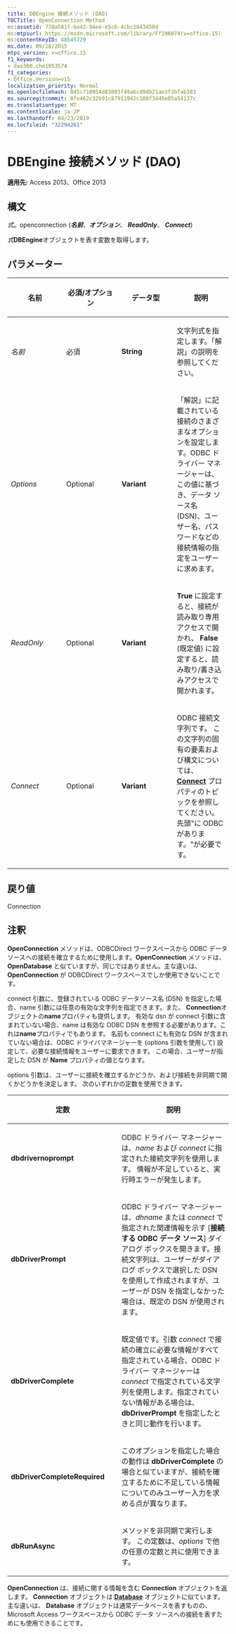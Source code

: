 ```yaml
---
title: DBEngine 接続メソッド (DAO)
TOCTitle: OpenConnection Method
ms:assetid: 778a581f-be42-94ee-e5c6-4cbc1843450d
ms:mtpsurl: https://msdn.microsoft.com/library/Ff196074(v=office.15)
ms:contentKeyID: 48545729
ms.date: 09/18/2015
mtps_version: v=office.15
f1_keywords:
- dao360.chm1053574
f1_categories:
- Office.Version=v15
localization_priority: Normal
ms.openlocfilehash: 845c710954d83003f49a6cd9db21ae3f3bfab383
ms.sourcegitcommit: 8fe462c32b91c87911942c188f3445e85a54137c
ms.translationtype: MT
ms.contentlocale: ja-JP
ms.lasthandoff: 04/23/2019
ms.locfileid: "32294261"
---
```

# <a name="dbengineopenconnection-method-dao"></a>DBEngine 接続メソッド (DAO)

**適用先:** Access 2013、Office 2013

## <a name="syntax"></a>構文

*式*。openconnection (***名前***、***オプション***、 ***ReadOnly***、 ***Connect***)

*式***DBEngine**オブジェクトを表す変数を取得します。

## <a name="parameters"></a>パラメーター

<table>
<colgroup>
<col style="width: 25%" />
<col style="width: 25%" />
<col style="width: 25%" />
<col style="width: 25%" />
</colgroup>
<thead>
<tr class="header">
<th><p>名前</p></th>
<th><p>必須/オプション</p></th>
<th><p>データ型</p></th>
<th><p>説明</p></th>
</tr>
</thead>
<tbody>
<tr class="odd">
<td><p><em>名前</em></p></td>
<td><p>必須</p></td>
<td><p><strong>String</strong></p></td>
<td><p>文字列式を指定します。「解説」の説明を参照してください。</p></td>
</tr>
<tr class="even">
<td><p><em>Options</em></p></td>
<td><p>Optional</p></td>
<td><p><strong>Variant</strong></p></td>
<td><p>「解説」に記載されている接続のさまざまなオプションを設定します。ODBC ドライバー マネージャーは、この値に基づき、データ ソース名 (DSN)、ユーザー名、パスワードなどの接続情報の指定をユーザーに求めます。</p></td>
</tr>
<tr class="odd">
<td><p><em>ReadOnly</em></p></td>
<td><p>Optional</p></td>
<td><p><strong>Variant</strong></p></td>
<td><p><strong>True</strong> に設定すると、接続が読み取り専用アクセスで開かれ、 <strong>False</strong> (既定値) に設定すると、読み取り/書き込みアクセスで開かれます。</p></td>
</tr>
<tr class="even">
<td><p><em>Connect</em></p></td>
<td><p>Optional</p></td>
<td><p><strong>Variant</strong></p></td>
<td><p>ODBC 接続文字列です。 この文字列の固有の要素および構文については、 <strong><a href="connection-connect-property-dao.md">Connect</a></strong> プロパティのトピックを参照してください。 先頭&quot;に ODBC があります。&quot;が必要です。</p></td>
</tr>
</tbody>
</table>


## <a name="return-value"></a>戻り値

Connection

## <a name="remarks"></a>注釈

**OpenConnection** メソッドは、ODBCDirect ワークスペースから ODBC データ ソースへの接続を確立するために使用します。**OpenConnection** メソッドは、**OpenDatabase** と似ていますが、同じではありません。主な違いは、**OpenConnection** が ODBCDirect ワークスペースでしか使用できないことです。

connect 引数に、登録されている ODBC データソース名 (DSN) を指定した場合、name 引数には任意の有効な文字列を指定できます。また、 **Connection**オブジェクトの**name**プロパティも提供します。 有効な dsn が connect 引数に含まれていない場合、name は有効な ODBC DSN を参照する必要があります。これは**name**プロパティでもあります。 名前も connect にも有効な DSN が含まれていない場合は、ODBC ドライバマネージャーを (options 引数を使用して) 設定して、必要な接続情報をユーザーに要求できます。 この場合、ユーザーが指定した DSN が **Name** プロパティの値となります。

options 引数は、ユーザーに接続を確立するかどうか、および接続を非同期で開くかどうかを決定します。 次のいずれかの定数を使用できます。

<table>
<colgroup>
<col style="width: 50%" />
<col style="width: 50%" />
</colgroup>
<thead>
<tr class="header">
<th><p>定数</p></th>
<th><p>説明</p></th>
</tr>
</thead>
<tbody>
<tr class="odd">
<td><p><strong>dbdrivernoprompt</strong></p></td>
<td><p>ODBC ドライバー マネージャーは、<em>name</em> および <em>connect</em> に指定された接続文字列を使用します。 情報が不足していると、実行時エラーが発生します。</p></td>
</tr>
<tr class="even">
<td><p><strong>dbDriverPrompt</strong></p></td>
<td><p>ODBC ドライバー マネージャーは、<em>dhname</em> または <em>connect</em> で指定された関連情報を示す [<strong>接続する ODBC データ ソース</strong>] ダイアログ ボックスを開きます。接続文字列は、ユーザーがダイアログ ボックスで選択した DSN を使用して作成されますが、ユーザーが DSN を指定しなかった場合は、既定の DSN が使用されます。</p></td>
</tr>
<tr class="odd">
<td><p><strong>dbDriverComplete</strong></p></td>
<td><p>既定値です。引数 <em>connect</em> で接続の確立に必要な情報がすべて指定されている場合、ODBC ドライバー マネージャーは <em>connect</em> で指定されている文字列を使用します。指定されていない情報がある場合は、<strong>dbDriverPrompt</strong> を指定したときと同じ動作を行います。</p></td>
</tr>
<tr class="even">
<td><p><strong>dbDriverCompleteRequired</strong></p></td>
<td><p>このオプションを指定した場合の動作は <strong>dbDriverComplete</strong> の場合と似ていますが、接続を確立するために不足している情報についてのみユーザー入力を求める点が異なります。</p></td>
</tr>
<tr class="odd">
<td><p><strong>dbRunAsync</strong></p></td>
<td><p>メソッドを非同期で実行します。 この定数は、<em>options</em> で他の任意の定数と共に使用できます。</p></td>
</tr>
</tbody>
</table>


**OpenConnection** は、接続に関する情報を含む **Connection** オブジェクトを返します。 **Connection** オブジェクトは **[Database](database-object-dao.md)** オブジェクトに似ています。主な違いは、 **Database** オブジェクトは通常データベースを表すものの、Microsoft Access ワークスペースから ODBC データ ソースへの接続を表すためにも使用できることです。

